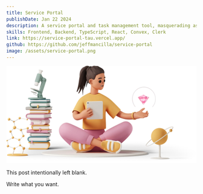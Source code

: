 ```yaml
---
title: Service Portal
publishDate: Jan 22 2024
description: A service portal and task management tool, masquerading as a blacksmithing service.
skills: Frontend, Backend, TypeScript, React, Convex, Clerk
link: https://service-portal-tau.vercel.app/
github: https://github.com/jeffmancilla/service-portal
image: /assets/service-portal.png
---
```


![Illustration of woman using a meditation app](/assets/blog/casual-life-3d-meditation-crystal.webp)

This post intentionally left blank.

Write what you want.
